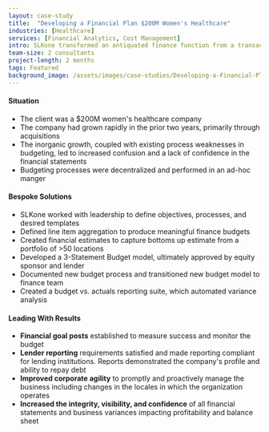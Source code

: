 ```yaml
---
layout: case-study
title:  "Developing a Financial Plan $200M Women's Healthcare"
industries: [Healthcare]
services: [Financial Analytics, Cost Management]
intro: SLKone transformed an antiquated finance function from a transaction manager to a strategic business partner.  The improvement plan set the right metrics, measures, and analyses to grow the organization
team-size: 2 consultants
project-length: 2 months
tags: Featured
background_image: /assets/images/case-studies/Developing-a-Financial-Plan-200M-Womens-Healthcare.jpg
---
```


#### Situation
- The client was a $200M women's healthcare company
- The company had grown rapidly in the prior two years, primarily through acquisitions
- The inorganic growth, coupled with existing process weaknesses in budgeting, led to increased confusion and a lack of confidence in the financial statements
- Budgeting processes were decentralized and performed in an ad-hoc manger

#### Bespoke Solutions
- SLKone worked with leadership to define objectives, processes, and desired templates
- Defined line item aggregation to produce meaningful finance budgets
- Created financial estimates to capture bottoms up estimate from a portfolio of >50 locations
- Developed a 3-Statement Budget model, ultimately approved by equity sponsor and lender
- Documented new budget process and transitioned new budget model to finance team
- Created a budget vs. actuals reporting suite, which automated variance analysis

#### Leading With Results
- **Financial goal posts** established to measure success and monitor the budget
- **Lender reporting** requirements satisfied and made reporting compliant for lending institutions.  Reports demonstrated the company's profile and ability to repay debt
- **Improved corporate agility** to promptly and proactively manage the business including changes in the locales in which the organization operates
- **Increased the integrity, visibility, and confidence** of all financial statements and business variances impacting profitability and balance sheet
